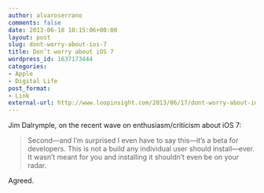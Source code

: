 ```yaml
---
author: alvaroserrano
comments: false
date: 2013-06-18 10:15:06+00:00
layout: post
slug: dont-worry-about-ios-7
title: Don’t worry about iOS 7
wordpress_id: 1637173444
categories:
- Apple
- Digital Life
post_format:
- Link
external-url: http://www.loopinsight.com/2013/06/17/dont-worry-about-ios-7/
---
```


Jim Dalrymple, on the recent wave on enthusiasm/criticism about iOS 7:



<blockquote>Second—and I’m surprised I even have to say this—it’s a beta for developers. This is not a build any individual user should install—ever. It wasn’t meant for you and installing it shouldn’t even be on your radar.</blockquote>



Agreed.
